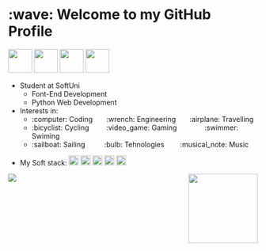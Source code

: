 <h1>:wave: Welcome to my GitHub Profile</h1>
<div>
  <a href="https://www.facebook.com/borko.mitev/">
  <img height="48" src="https://camo.githubusercontent.com/8f245234577766478eaf3ee72b0615e99bb9ef3eaa56e1c37f75692811181d5c/68747470733a2f2f6564656e742e6769746875622e696f2f537570657254696e7949636f6e732f696d616765732f7376672f66616365626f6f6b2e737667" /></a>
  <a href="https://www.instagram.com/bo.mitev/"><img height="48" src="https://camo.githubusercontent.com/c9dacf0f25a1489fdbc6c0d2b41cda58b77fa210a13a886d6f99e027adfbd358/68747470733a2f2f6564656e742e6769746875622e696f2f537570657254696e7949636f6e732f696d616765732f7376672f696e7374616772616d2e737667" /></a>
  <a href="https://www.linkedin.com/in/boris-mitev-87a7b4202/"><img height="48" src="https://camo.githubusercontent.com/c8a9c5b414cd812ad6a97a46c29af67239ddaeae08c41724ff7d945fb4c047e5/68747470733a2f2f6564656e742e6769746875622e696f2f537570657254696e7949636f6e732f696d616765732f7376672f6c696e6b6564696e2e737667" /></a>
  <a href="mailto:borko_pm@mail.bg"><img height="48" src="https://camo.githubusercontent.com/0f3aa1f457bb92fbd2411761262ce1fb0f766ed74a4f4289bfc4a0b6024335d6/68747470733a2f2f6564656e742e6769746875622e696f2f537570657254696e7949636f6e732f696d616765732f7376672f656d61696c2e737667" /></a>
</div>
<ul>
  <li>Student at SoftUni
    <ul>
      <li>Font-End Development
      </li>
      <li>Python Web Development</li>
    </ul>
  </li>
  <li>Interests in:
    <ul>
    <div>
      <li><span>:computer: Coding&emsp;&emsp;:wrench: Engineering&emsp;&emsp;:airplane: Travelling</span></li>
      <li><span>:bicyclist: Cycling&emsp;&emsp;&ensp;:video_game: Gaming&emsp;&emsp;&emsp;&emsp;:swimmer: Swiming</span></li>
      <li><span>:sailboat: Sailing&emsp;&emsp;&ensp;&nbsp;:bulb: Tehnologies&emsp;&emsp;&nbsp;:musical_note: Music</span></li>
    </div>
    </ul>
  </li>
  <p></p>
  <li>My Soft stack: <a href="#"><img height="20" src="https://camo.githubusercontent.com/aa96ee3a3352c9c3c2161d3e95698d0885a277ab85d617fe77912627d37a3959/68747470733a2f2f6564656e742e6769746875622e696f2f537570657254696e7949636f6e732f696d616765732f7376672f707974686f6e2e737667"/></a> <a href="#"><img height="20" src="https://camo.githubusercontent.com/a499f82c059b2fd21339974a9a7dfe2b72180faa14c9d420c02806c2e9b4362e/68747470733a2f2f6564656e742e6769746875622e696f2f537570657254696e7949636f6e732f696d616765732f7376672f646a616e676f70726f6a6563742e737667" /></a> <a href="#"><img  height="20" src="https://camo.githubusercontent.com/72e5df59529a42423d671ba4c02bfb327d917517bfff18595c5e5dc17a5abece/68747470733a2f2f6564656e742e6769746875622e696f2f537570657254696e7949636f6e732f696d616765732f7376672f68746d6c352e737667" /></a> <a href="#"><img height="20" src="https://camo.githubusercontent.com/b788527f604d8e727fcc90d721984125bced85c8a1c9f8da69c6c4a3e51df3c5/68747470733a2f2f6564656e742e6769746875622e696f2f537570657254696e7949636f6e732f696d616765732f7376672f637373332e737667" /></a> <a href="#"><img height="20" src="https://camo.githubusercontent.com/9496882abd182958bcea4238ab44f7eb8928d7a4144c150f18f6c55ceb9b4490/68747470733a2f2f6564656e742e6769746875622e696f2f537570657254696e7949636f6e732f696d616765732f7376672f6a6176617363726970742e737667" /></a></li>
</ul>

  
<p>
  <a href="#">
  <img align="left" src="https://github-readme-stats.vercel.app/api/top-langs/?username=bomitev&layout=compact&theme=dark" />
  <img align="right" height="140" src="https://github-readme-stats.vercel.app/api?username=bomitev&count_private=true&theme=dark&hide=prs&show_icons=true" />
  </a>
</p>
